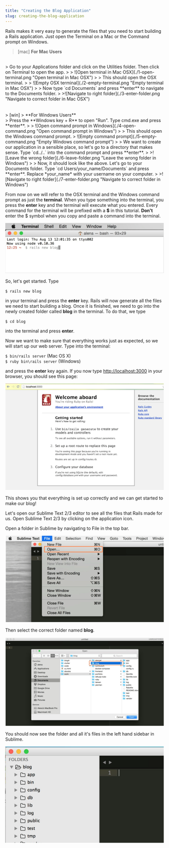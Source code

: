 ```yaml
---
title: "Creating the Blog Application"
slug: creating-the-blog-application
---
```


Rails makes it very easy to generate the files that you need to start building a Rails application. Just open the Terminal on a Mac or the Command prompt on Windows.

> [mac]
> **For Mac Users**
<br/>
> Go to your Applications folder and click on the Utilities folder. Then click on Terminal to open the app.
>
> ![Open terminal in Mac OSX](./1-open-terminal.png "Open terminal in Mac OSX")
>
> This should open the OSX terminal.
>
> ![Empty OSX terminal](./2-empty-terminal.png "Empty terminal in Mac OSX")
>
> Now type `cd Documents` and press **enter** to navigate to the Documents folder.
>
>![Navigate to right folder](./3-enter-folder.png "Navigate to correct folder in Mac OSX")
<br/>
<br/>
<br/>
> [win]
> **For Windows Users**
<br/>
> Press the **Windows key + R** to open "Run". Type cmd.exe and press **enter**.
>
> ![Open command prompt in Windows](./4-open-command.png "Open command prompt in Windows")
>
> This should open the Windows command prompt.
> ![Empty command prompt](./5-empty-command.png "Empty Windows command prompt")
>
> We want to create our application in a sensible place, so let's go to a directory that makes sense. Type `cd../..` into the command prompt and press **enter**.
>
>![Leave the wrong folder](./6-leave-folder.png "Leave the wrong folder in Windows")
>
> Now, it should look like the above. Let's go to your Documents folder. Type `cd Users/your_name/Documents` and press **enter**. Replace *your_name* with your username on your computer.
>
>![Navigate to right folder](./7-enter-folder.png "Navigate to correct folder in Windows")

From now on we will refer to the OSX terminal and the Windows command prompt as just the **terminal**. When you type something into the terminal, you press the **enter** key and the terminal will execute what you entered. Every command for the terminal will be prefixed with a **$** in this tutorial. **Don't** enter the $ symbol when you copy and paste a command into the terminal.

![Creating Rails app](./8-creating-app.png "Creating Rails app")

So, let's get started. Type

`$ rails new blog`

in your terminal and press the **enter** key. Rails will now generate all the files we need to start building a blog. Once it is finished, we need to go into the newly created folder called **blog** in the terminal. To do that, we type

`$ cd blog`

into the terminal and press **enter**.

Now we want to make sure that everything works just as expected, so we will start up our web server. Type into the terminal:

`$ bin/rails server` (Mac OS X) 
<br/>
`$ ruby bin\rails server` (Windows) 

and press the **enter** key again. If you now type [http://localhost:3000](http://localhost:3000) in your browser, you should see this page:

![Running empty rails app](./9-running-empty.png "Running empty rails app")

This shows you that everything is set up correctly and we can get started to make our blog!

Let's open our Sublime Text 2/3 editor to see all the files that Rails made for us. Open Sublime Text 2/3 by clicking on the application icon.

Open a folder in Sublime by navigating to File in the top bar. 

![Open folder in Sublime](./10-open-sublime-folder.png "Open folder in Sublime")

Then select the correct folder named **blog**.

![Choose blog folder](./11-picking-folder.png "Choose blog folder")

You should now see the folder and all it's files in the left hand sidebar in Sublime.

![All blog files in Sublime](./12-blog-in-sublime.png "All blog files in Sublime")
